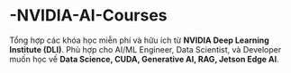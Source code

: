# -NVIDIA-AI-Courses
Tổng hợp các khóa học miễn phí và hữu ích từ **NVIDIA Deep Learning Institute (DLI)**.   Phù hợp cho AI/ML Engineer, Data Scientist, và Developer muốn học về **Data Science, CUDA, Generative AI, RAG, Jetson Edge AI**.
